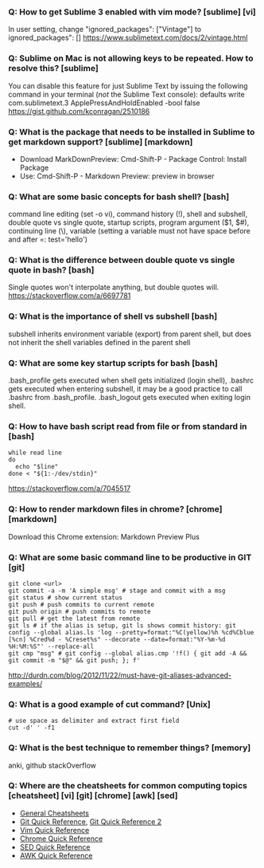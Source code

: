 ### Q: How to get Sublime 3 enabled with vim mode? [sublime] [vi] 
In user setting, change "ignored_packages": ["Vintage"] to ignored_packages": []
https://www.sublimetext.com/docs/2/vintage.html

### Q: Sublime on Mac is not allowing keys to be repeated. How to resolve this? [sublime] 
You can disable this feature for just Sublime Text by issuing the following command in your terminal (*not* the Sublime Text console):
defaults write com.sublimetext.3 ApplePressAndHoldEnabled -bool false
https://gist.github.com/kconragan/2510186

### Q: What is the package that needs to be installed in Sublime to get markdown support? [sublime] [markdown]
 * Download MarkDownPreview: Cmd-Shift-P - Package Control: Install Package
 * Use: Cmd-Shift-P - Markdown Preview: preview in browser

### Q: What are some basic concepts for bash shell? [bash]
command line editing (set -o vi), command history (!), shell and subshell, double quote vs single quote, startup scripts, program argument ($1, $#), continuing line (\\), variable (setting a variable must not have space before and after =: test='hello')

### Q: What is the difference between double quote vs single quote in bash? [bash]
Single quotes won't interpolate anything, but double quotes will.
https://stackoverflow.com/a/6697781

### Q: What is the importance of shell vs subshell [bash]
subshell inherits environment variable (export) from parent shell, but does not inherit the shell variables defined in the parent shell

### Q: What are some key startup scripts for bash [bash]
.bash_profile gets executed when shell gets initialized (login shell), .bashrc gets executed when entering subshell, it may be a good practice to call .bashrc from .bash_profile. .bash_logout gets executed when exiting login shell.

### Q: How to have bash script read from file or from standard in [bash]
```
while read line
do
  echo "$line"
done < "${1:-/dev/stdin}"
```
https://stackoverflow.com/a/7045517

### Q: How to render markdown files in chrome? [chrome] [markdown]
Download this Chrome extension: Markdown Preview Plus

### Q: What are some basic command line to be productive in GIT [git]
```
git clone <url>
git commit -a -m 'A simple msg' # stage and commit with a msg
git status # show current status
git push # push commits to current remote
git push origin # push commits to remote
git pull # get the latest from remote
git ls # if the alias is setup, git ls shows commit history: git config --global alias.ls 'log --pretty=format:"%C(yellow)%h %cd%Cblue [%cn] %Cred%d - %Creset%s" --decorate --date=format:"%Y-%m-%d %H:%M:%S"' --replace-all
git cmp "msg" # git config --global alias.cmp '!f() { git add -A && git commit -m "$@" && git push; }; f'
```
http://durdn.com/blog/2012/11/22/must-have-git-aliases-advanced-examples/

### Q: What is a good example of cut command? [Unix]
```
# use space as delimiter and extract first field
cut -d' ' -f1
```
### Q: What is the best technique to remember things? [memory]
anki, github stackOverflow

### Q: Where are the cheatsheets for common computing topics [cheatsheet] [vi] [git] [chrome] [awk] [sed]
 * [General Cheatsheets](http://overapi.com/)
 * [Git Quick Reference](https://www.dropbox.com/s/i3hzp531puvfsnc/git%20quick%20reference.pdf?dl=0), [Git Quick Reference 2](https://www.dropbox.com/s/59qpq9juxmcamou/git%20quick%20reference%202.pdf?dl=0)
 * [Vim Quick Reference](https://www.dropbox.com/s/sfdiwdhsr4whthe/vim%20quick%20reference.png?dl=0)
 * [Chrome Quick Reference](https://www.dropbox.com/s/ll1cai8kpa68gm1/chrome%20quick%20reference%20mac.pdf?dl=0)
 * [SED Quick Reference](https://www.dropbox.com/s/mj4lswzvib1baxq/sed%20quick%20reference.png?dl=0)
 * [AWK Quick Reference](https://www.dropbox.com/s/qyyfxm4kibbdx2x/awk%20quick%20reference.pdf?dl=0)